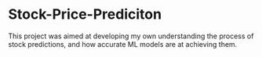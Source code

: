 # Stock-Price-Prediciton

This project was aimed at developing my own understanding the process of stock predictions, and how accurate ML models are at achieving them.
